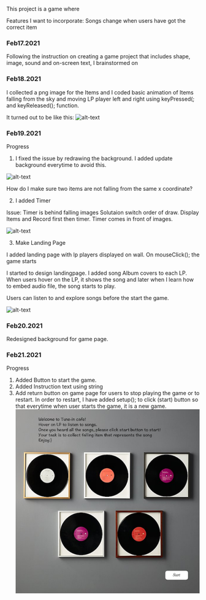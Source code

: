 This project is a game where 

Features I want to incorporate: Songs change when users have got the correct item


### Feb17.2021
Following the instruction on creating a game project that includes shape, image, sound and on-screen text, I brainstormed on 


### Feb18.2021

I collected a png image for the Items and I coded basic animation of Items falling from the sky and moving LP player left and right using keyPressed(; and keyReleased(); function. 

It turned out to be like this:
![alt-text](Images/18Feb2021midterm.gif)


### Feb19.2021

Progress
1. I fixed the issue by redrawing the background. I added update background everytime to avoid this. 

![alt-text](Images/19Feb2021redrawbg.gif)

How do I make sure two items are not falling from the same x coordinate?


2. I added Timer 

Issue: Timer is behind falling images
Solutaion switch order of draw. Display Items and Record first then timer. Timer comes in front of images. 

![alt-text](Images/19Feb2021timer.gif)


3. Make Landing Page

I added landing page with lp players displayed on wall. On mouseClick(); the game starts


I started to design landingpage. I added song Album covers to each LP. When users hover on the LP, it shows the song and later when I learn how to embed audio file, the song starts to play. 

Users can listen to and explore songs before the start the game.


![alt-text](Images/19Feb2021musicalbum.gif)

### Feb20.2021

Redesigned background for game page. 

### Feb21.2021

Progress
1. Added Button to start the game. 
2. Added Instruction text using string
3. Add return button on game page for users to stop playing the game or to restart. 
   In order to restart, I have added setup(); to click (start) button so that everytime when user starts the game, it is a new game. 
 ![alt-text](Images/addTextAndStartButton.png)  
